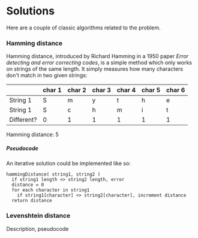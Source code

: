 Solutions
=========

Here are a couple of classic algorithms related to the problem.

### Hamming distance

Hamming distance, introduced by Richard Hamming in a 1950 paper *Error detecting and error correcting codes*, is a simple method which only works on strings of the same length.  It simply measures how many characters don't match in two given strings:

|  | char 1 | char 2 | char 3 | char 4 | char 5 | char 6 |
| --- | --- | --- | --- | --- | --- | --- |
| String 1 | S | m | y | t | h | e |
| String 1 | S | c | h | m | i | t |
| Different? | 0 | 1 | 1 | 1 | 1 | 1 |

Hamming distance: 5

##### Pseudocode

An iterative solution could be implemented like so:

    hammingDistance( string1, string2 )
      if string1 length <> string2 length, error
      distance = 0
      for each character in string1
        if string1[character] <> string2[character], increment distance
      return distance

### Levenshtein distance

Description, pseudocode



